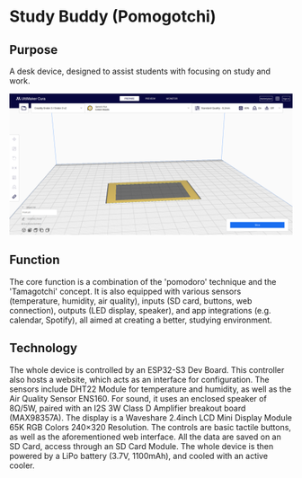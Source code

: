 # Study Buddy (Pomogotchi)

## Purpose
A desk device, designed to assist students with focusing on study and work.

![Screenshot of UltiMaker Cura slicer with the front side of the device.](image.png)

## Function
The core function is a combination of the 'pomodoro' technique and the 'Tamagotchi' concept. It is also equipped with various sensors (temperature, humidity, air quality), inputs (SD card, buttons, web connection), outputs (LED display, speaker), and app integrations (e.g. calendar, Spotify), all aimed at creating a better, studying environment.

## Technology
The whole device is controlled by an ESP32-S3 Dev Board. This controller also hosts a website, which acts as an interface for configuration.
The sensors include DHT22 Module for temperature and humidity, as well as the Air Quality Sensor ENS160.
For sound, it uses an enclosed speaker of 8Ω/5W, paired with an I2S 3W Class D Amplifier breakout board (MAX98357A).
The display is a Waveshare 2.4inch LCD Mini Display Module 65K RGB Colors 240×320 Resolution.
The controls are basic tactile buttons, as well as the aforementioned web interface.
All the data are saved on an SD Card, access through an SD Card Module.
The whole device is then powered by a LiPo battery (3.7V, 1100mAh), and cooled with an active cooler.